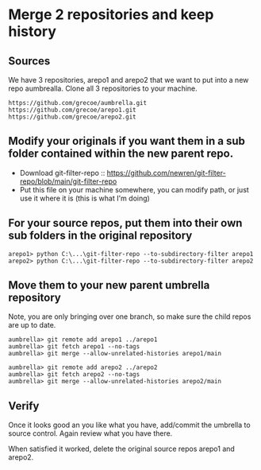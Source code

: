# Merge 2 repositories and keep history

## Sources

We have 3 repositories, arepo1 and arepo2 that we want to put into a new repo aumbrealla. Clone all 3 repositories to your machine. 

```
https://github.com/grecoe/aumbrella.git
https://github.com/grecoe/arepo1.git
https://github.com/grecoe/arepo2.git
```

## Modify your originals if you want them in a sub folder contained within the new parent repo. 

- Download git-filter-repo :: https://github.com/newren/git-filter-repo/blob/main/git-filter-repo
- Put this file on your machine somewhere, you can modify path, or just use it where it is (this is what I'm doing)

## For your source repos, put them into their own sub folders in the original repository

```
arepo1> python C:\...\git-filter-repo --to-subdirectory-filter arepo1
arepo2> python C:\...\git-filter-repo --to-subdirectory-filter arepo2
```

## Move them to your new parent umbrella repository

Note, you are only bringing over one branch, so make sure the child repos are up to date. 

```
aumbrella> git remote add arepo1 ../arepo1
aumbrella> git fetch arepo1 --no-tags
aumbrella> git merge --allow-unrelated-histories arepo1/main

aumbrella> git remote add arepo2 ../arepo2
aumbrella> git fetch arepo2 --no-tags
aumbrella> git merge --allow-unrelated-histories arepo2/main
```

## Verify
Once it looks good an you like what you have, add/commit the umbrella to source control. Again review what you have there. 

When satisfied it worked, delete the original source repos arepo1 and arepo2. 
